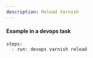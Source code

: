 ```yaml
---
description: Reload Varnish
---
```


#### Example in a devops task

    steps:
      - run: devops varnish reload

